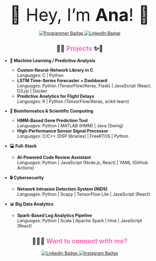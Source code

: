<p align="center">
  <span style="font-size:4em;">💖 Hey, I’m <strong>Ana</strong>! 💖</span><br/><br/>
  <a href="https://github.com/anaangelescu">
    <img 
      src="https://img.shields.io/badge/Programmer-💻-FF69B4?style=for-the-badge&logo=github&logoColor=white" 
      alt="Programmer Badge"
    />
  </a>
  <a href="https://www.linkedin.com/in/ana-maria-angelescu-916ab124b">
    <img 
      src="https://img.shields.io/badge/Data_Science_Student-🎓-FF69B4?style=for-the-badge&logo=linkedin&logoColor=white" 
      alt="LinkedIn Badge"
    />
  </a>
</p>

<h2 align="center">👾✨ <span style="color:#FF69B4;">Projects</span> ✨👾</h2>

- **🌟 Machine Learning / Predictive Analysis**  
  - **Custom Neural‑Network Library in C**  
    _Languages_: C | Python  
  - **LSTM Time‑Series Forecaster + Dashboard**  
    _Languages_: Python (TensorFlow/Keras, Flask) | JavaScript (React, D3.js) | Docker  
  - **Predictive Analytics for Flight Delays**  
    _Languages_: R | Python (TensorFlow/Keras, scikit-learn)  

- **🧬 Bioinformatics & Scientific Computing**  
  - **HMM‑Based Gene Prediction Tool**  
    _Languages_: Python | MATLAB (HMM) | Java (Swing)  
  - **High‑Performance Sensor Signal Processor**  
    _Languages_: C/C++ (DSP libraries) | FreeRTOS | Python  

- **💻 Full-Stack**  
  - **AI‑Powered Code Review Assistant**  
    _Languages_: Python | JavaScript (Node.js, React) | YAML (GitHub Actions)  

- **🔒 Cybersecurity**  
  - **Network Intrusion Detection System (NIDS)**  
    _Languages_: Python | Scapy | TensorFlow Lite | JavaScript (React)  

- **📊 Big Data Analytics**  
  - **Spark‑Based Log Analytics Pipeline**  
    _Languages_: Python | Scala | Apache Spark | Hive | JavaScript (React)  

<h2 align="center">🙋🏻‍♀️ <span style="color:#FF69B4;">Want to connect with me?</span></h2>
<p align="center">
  <a href="https://www.linkedin.com/in/ana-maria-angelescu-916ab124b">
    <img 
      src="https://img.shields.io/badge/LinkedIn-Connect-FF69B4?style=for-the-badge&logo=linkedin&logoColor=white" 
      alt="LinkedIn Badge"
    />
  </a>
  <a href="https://www.instagram.com/amangelescu/">
    <img 
      src="https://img.shields.io/badge/Instagram-Follow-FF69B4?style=for-the-badge&logo=instagram&logoColor=white" 
      alt="Instagram Badge"
    />
  </a>
</p>

